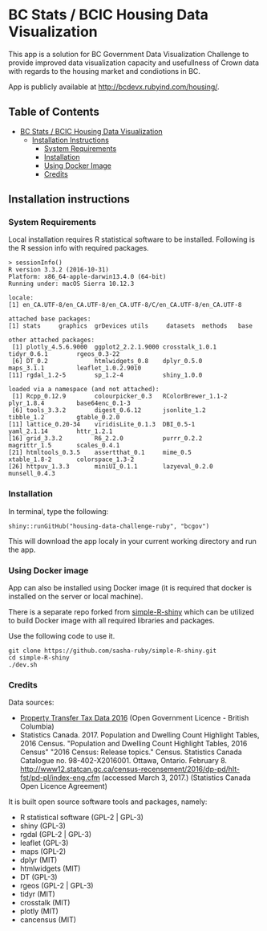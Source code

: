 # BC Stats / BCIC Housing Data Visualization

This app is a solution for BC Government Data Visualization Challenge to provide 
improved data visualization capacity and usefullness of Crown data with regards 
to the housing market and condiotions in BC.

App is publicly available at http://bcdevx.rubyind.com/housing/.

## Table of Contents

  * [ BC Stats / BCIC Housing Data Visualization](#bc-stats-bcic-housing-data-visualization)
      * [Installation Instructions](#installation-instructions)
          * [System Requirements](#system-requirements)
          * [Installation](#installation)
          * [Using Docker Image](#using-docker-image)
          * [Credits](#credits)


## Installation instructions

### System Requirements
Local installation requires R statistical software to be installed.
Following is the R session info with required packages.

```
> sessionInfo()
R version 3.3.2 (2016-10-31)
Platform: x86_64-apple-darwin13.4.0 (64-bit)
Running under: macOS Sierra 10.12.3

locale:
[1] en_CA.UTF-8/en_CA.UTF-8/en_CA.UTF-8/C/en_CA.UTF-8/en_CA.UTF-8

attached base packages:
[1] stats     graphics  grDevices utils     datasets  methods   base     

other attached packages:
 [1] plotly_4.5.6.9000  ggplot2_2.2.1.9000 crosstalk_1.0.1    tidyr_0.6.1        rgeos_0.3-22      
 [6] DT_0.2             htmlwidgets_0.8    dplyr_0.5.0        maps_3.1.1         leaflet_1.0.2.9010
[11] rgdal_1.2-5        sp_1.2-4           shiny_1.0.0       

loaded via a namespace (and not attached):
 [1] Rcpp_0.12.9        colourpicker_0.3   RColorBrewer_1.1-2 plyr_1.8.4         base64enc_0.1-3   
 [6] tools_3.3.2        digest_0.6.12      jsonlite_1.2       tibble_1.2         gtable_0.2.0      
[11] lattice_0.20-34    viridisLite_0.1.3  DBI_0.5-1          yaml_2.1.14        httr_1.2.1        
[16] grid_3.3.2         R6_2.2.0           purrr_0.2.2        magrittr_1.5       scales_0.4.1      
[21] htmltools_0.3.5    assertthat_0.1     mime_0.5           xtable_1.8-2       colorspace_1.3-2  
[26] httpuv_1.3.3       miniUI_0.1.1       lazyeval_0.2.0     munsell_0.4.3     
```

### Installation
In terminal, type the following:
```
shiny::runGitHub("housing-data-challenge-ruby", "bcgov")
```
This will download the app localy in your current working directory and run the app.


### Using Docker image
App can also be installed using Docker image (it is required that docker is installed 
on the server or local machine).

There is a separate repo forked from [simple-R-shiny](https://github.com/bcgov/simple-R-shiny)
which can be utilized to build Docker image with all required libraries and packages.

Use the following code to use it.

```
git clone https://github.com/sasha-ruby/simple-R-shiny.git
cd simple-R-shiny
./dev.sh
```

### Credits
Data sources:

- [Property Transfer Tax Data 2016](https://catalogue.data.gov.bc.ca/dataset/property-transfer-tax-data-2016) (Open Government Licence - British Columbia)
- Statistics Canada. 2017. Population and Dwelling Count Highlight Tables, 2016 Census. "Population and Dwelling Count Highlight Tables, 2016 Census" "2016 Census: Release topics." Census. Statistics Canada Catalogue no. 98-402-X2016001. Ottawa, Ontario. February 8.
http://www12.statcan.gc.ca/census-recensement/2016/dp-pd/hlt-fst/pd-pl/index-eng.cfm (accessed March 3, 2017.) (Statistics Canada Open Licence Agreement)

It is built open source software tools and packages, namely:

- R statistical software (GPL-2 | GPL-3)
- shiny (GPL-3)
- rgdal (GPL-2 | GPL-3)
- leaflet (GPL-3)
- maps (GPL-2)
- dplyr (MIT)
- htmlwidgets (MIT)
- DT (GPL-3)
- rgeos (GPL-2 | GPL-3)
- tidyr (MIT)
- crosstalk (MIT)
- plotly (MIT)
- cancensus (MIT)



